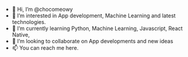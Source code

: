 - 👋 Hi, I’m @chocomeowy
- 👀 I’m interested in App development, Machine Learning and latest technologies. 
- 🌱 I’m currently learning Python, Machine Learning, Javascript, React Native, 
- 💞️ I’m looking to collaborate on App developments and new ideas
- 📫 You can reach me here. 

<!---
chocomeowy/chocomeowy is a ✨ special ✨ repository because its `README.md` (this file) appears on your GitHub profile.
You can click the Preview link to take a look at your changes.
--->
